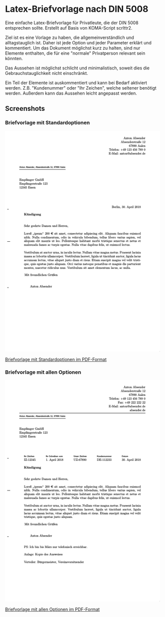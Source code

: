 # Latex-Briefvorlage nach DIN 5008
Eine einfache Latex-Briefvorlage für Privatleute, die der DIN 5008 entsprechen sollte. Erstellt auf Basis von KOMA-Script scrlttr2.

Ziel ist es eine Vorlage zu haben, die allgemeinverständlich und alltagstauglich ist. Daher ist jede Option und jeder Parameter erklärt und kommentiert. Um das Dokument möglichst kurz zu halten, sind nur Elemente enthalten, die für eine "normale" Privatperson relevant sein könnten.

Das Aussehen ist möglichst schlicht und minimalistisch, soweit dies die Gebrauchstauglichkeit nicht einschränkt.

Ein Teil der Elemente ist auskommentiert und kann bei Bedarf aktiviert werden. Z.B. "Kundenummer" oder "Ihr Zeichen", welche seltener benötigt werden. Außerdem kann das Aussehen leicht angepasst werden.

## Screenshots

### Briefvorlage mit Standardoptionen
![Image of Yaktocat](screenshots/Briefvorlage%20mit%20Standardoptionen.png)

[Briefvorlage mit Standardoptionen im PDF-Format](Latex-Briefvorlage.pdf)

### Briefvorlage mit allen Optionen
![Briefvorlage mit allen Optionen](screenshots/Briefvorlage%20mit%20allen%20Optionen.png)

[Briefvorlage mit allen Optionen im PDF-Format](Beispiele/Latex-Briefvorlage%20mit%20allen%20Optionen.pdf)